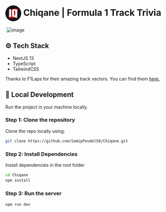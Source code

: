 <h1><img align="center" src='public/images/favicon.png' height='50' alt='logo' />  Chiqane | Formula 1 Track Trivia</h1>

 <img width="1458" alt="image" src="https://github.com/SamipPoudel58/Chiqane/assets/59493809/013dd73b-04a7-4577-bcd6-3aaeaa3927e7">

 ## ⚙️ Tech Stack

- NextJS 13
- TypeScript
- TailwindCSS
  
Thanks to F1Laps for their amazing track vectors. You can find them [here.](https://github.com/f1laps/f1-track-vectors)

## 🚀 Local Development

Run the project in your machine locally.

### Step 1: Clone the repository

Clone the repo locally using:

```sh
git clone https://github.com/SamipPoudel58/Chiqane.git
```

### Step 2: Install Dependencies

Install dependencies in the root folder

```sh
cd Chiqane
npm install
```

### Step 3: Run the server

```sh
npm run dev
```


